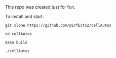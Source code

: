 This repo was created just for fun.

To install and start:

`git clone https://github.com/pErfEcto2/cellAutos`

`cd cellAutos`

`make build`

`./cellAutos`
